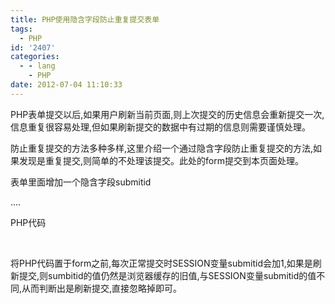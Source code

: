 ```yaml
---
title: PHP使用隐含字段防止重复提交表单
tags:
  - PHP
id: '2407'
categories:
  - - lang
    - PHP
date: 2012-07-04 11:10:33
---
```


PHP表单提交以后,如果用户刷新当前页面,则上次提交的历史信息会重新提交一次,信息重复很容易处理,但如果刷新提交的数据中有过期的信息则需要谨慎处理。
<!-- more -->
防止重复提交的方法多种多样,这里介绍一个通过隐含字段防止重复提交的方法,如果发现是重复提交,则简单的不处理该提交。此处的form提交到本页面处理。

表单里面增加一个隐含字段submitid
<form>
....
<input type='hidden' name='submitid' value='<? php echo $_SESSION\["submitid"\] ?>' >
</form>

PHP代码

<?php

if(!isset($_SESSION\["submitid"\])){
$_SESSION\["submitid"\] = 0;
}

if(($_SERVER\['REQUEST_METHOD'\] == 'POST') && isset($_POST\['btn_submit'\])){  //post submit
if($_SESSION\["submitid"\] == $submitid){  //normal submit,not refresh
$_SESSION\["submitid"\] += 1;

}

?>

 

将PHP代码置于form之前,每次正常提交时SESSION变量submitid会加1,如果是刷新提交,则sumbitid的值仍然是浏览器缓存的旧值,与SESSION变量submitid的值不同,从而判断出是刷新提交,直接忽略掉即可。